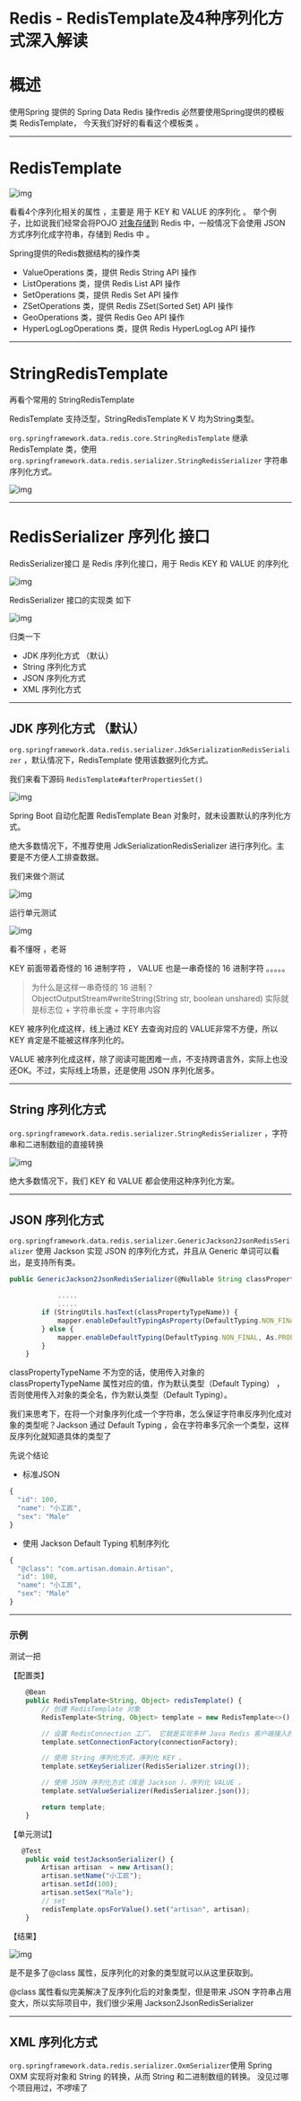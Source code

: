 # Redis - RedisTemplate及4种序列化方式深入解读

# 概述

使用Spring 提供的 Spring Data Redis 操作redis 必然要使用Spring提供的模板类 RedisTemplate， 今天我们好好的看看这个模板类 。

------

# RedisTemplate

![img](https://ask.qcloudimg.com/http-save/yehe-8916337/2ac0681f5b76255932c9fbbdec90a9f8.png?imageView2/2/w/1620)

看看4个序列化相关的属性 ，主要是 用于 KEY 和 VALUE 的序列化 。 举个例子，比如说我们经常会将POJO [对象存储](https://cloud.tencent.com/product/cos?from=10680)到 Redis 中，一般情况下会使用 JSON 方式序列化成字符串，存储到 Redis 中 。

Spring提供的Redis数据结构的操作类

- ValueOperations 类，提供 Redis String API 操作
- ListOperations 类，提供 Redis List API 操作
- SetOperations 类，提供 Redis Set API 操作
- ZSetOperations 类，提供 Redis ZSet(Sorted Set) API 操作
- GeoOperations 类，提供 Redis Geo API 操作
- HyperLogLogOperations 类，提供 Redis HyperLogLog API 操作

------

# StringRedisTemplate

再看个常用的 StringRedisTemplate

RedisTemplate 支持泛型，StringRedisTemplate K V 均为String类型。

`org.springframework.data.redis.core.StringRedisTemplate` 继承 RedisTemplate 类，使用 `org.springframework.data.redis.serializer.StringRedisSerializer` 字符串序列化方式。

![img](https://ask.qcloudimg.com/http-save/yehe-8916337/d7d00fc959ab788e6521a074844e87f4.png?imageView2/2/w/1620)

------

# RedisSerializer 序列化 接口

RedisSerializer接口 是 Redis 序列化接口，用于 Redis KEY 和 VALUE 的序列化

![img](https://ask.qcloudimg.com/http-save/yehe-8916337/5784b97087175c3ea87b7fbdc5e4fcb8.png?imageView2/2/w/1620)

RedisSerializer 接口的实现类 如下 

![img](https://ask.qcloudimg.com/http-save/yehe-8916337/9a2f0857fcf24833583849f0a60215b0.png?imageView2/2/w/1620)

归类一下

- JDK 序列化方式 （默认）
- String 序列化方式
- JSON 序列化方式
- XML 序列化方式

------

## JDK 序列化方式 （默认）

`org.springframework.data.redis.serializer.JdkSerializationRedisSerializer` ，默认情况下，RedisTemplate 使用该数据列化方式。

我们来看下源码 `RedisTemplate#afterPropertiesSet()`

![img](https://ask.qcloudimg.com/http-save/yehe-8916337/f87c912f6f30d22d825120ef8b26e428.png?imageView2/2/w/1620)

 Spring Boot 自动化配置 RedisTemplate Bean 对象时，就未设置默认的序列化方式。

 绝大多数情况下，不推荐使用 JdkSerializationRedisSerializer 进行序列化。主要是不方便人工排查数据。

我们来做个测试

![img](https://ask.qcloudimg.com/http-save/yehe-8916337/5a344809f7d63d8913648a07aecf4919.png?imageView2/2/w/1620)

运行单元测试 

![img](https://ask.qcloudimg.com/http-save/yehe-8916337/e5ddf11dae102c16209153115424a70e.png?imageView2/2/w/1620)

看不懂呀 ，老哥

KEY 前面带着奇怪的 16 进制字符 ， VALUE 也是一串奇怪的 16 进制字符 。。。。。

>  为什么是这样一串奇怪的 16 进制？ ObjectOutputStream#writeString(String str, boolean unshared) 实际就是标志位 + 字符串长度 + 字符串内容 

KEY 被序列化成这样，线上通过 KEY 去查询对应的 VALUE非常不方便，所以 KEY 肯定是不能被这样序列化的。

VALUE 被序列化成这样，除了阅读可能困难一点，不支持跨语言外，实际上也没还OK。不过，实际线上场景，还是使用 JSON 序列化居多。

------

## String 序列化方式

`org.springframework.data.redis.serializer.StringRedisSerializer` ，字符串和二进制数组的直接转换

![img](https://ask.qcloudimg.com/http-save/yehe-8916337/c8c9354365d73ae4a3e77ed60facce69.png?imageView2/2/w/1620)

 绝大多数情况下，我们 KEY 和 VALUE 都会使用这种序列化方案。

------

## JSON 序列化方式

`org.springframework.data.redis.serializer.GenericJackson2JsonRedisSerializer` 使用 Jackson 实现 JSON 的序列化方式，并且从 Generic 单词可以看出，是支持所有类。

```javascript
public GenericJackson2JsonRedisSerializer(@Nullable String classPropertyTypeName) {

			.....
			..... 
		if (StringUtils.hasText(classPropertyTypeName)) {
			mapper.enableDefaultTypingAsProperty(DefaultTyping.NON_FINAL, classPropertyTypeName);
		} else {
			mapper.enableDefaultTyping(DefaultTyping.NON_FINAL, As.PROPERTY);
		}
	}
```

 classPropertyTypeName 不为空的话，使用传入对象的 classPropertyTypeName 属性对应的值，作为默认类型（Default Typing） ，否则使用传入对象的类全名，作为默认类型（Default Typing）。

我们来思考下，在将一个对象序列化成一个字符串，怎么保证字符串反序列化成对象的类型呢？Jackson 通过 Default Typing ，会在字符串多冗余一个类型，这样反序列化就知道具体的类型了



先说个结论

- 标准JSON

```javascript
{
  "id": 100,
  "name": "小工匠",
  "sex": "Male"
}
```

- 使用 Jackson Default Typing 机制序列化

```javascript
{
  "@class": "com.artisan.domain.Artisan",
  "id": 100,
  "name": "小工匠",
  "sex": "Male"
}
```

------

### 示例

测试一把

【配置类】

```javascript
    @Bean
    public RedisTemplate<String, Object> redisTemplate() {
        // 创建 RedisTemplate 对象
        RedisTemplate<String, Object> template = new RedisTemplate<>();

        // 设置 RedisConnection 工厂。 它就是实现多种 Java Redis 客户端接入的秘密工厂
        template.setConnectionFactory(connectionFactory);

        // 使用 String 序列化方式，序列化 KEY 。
        template.setKeySerializer(RedisSerializer.string());

        // 使用 JSON 序列化方式（库是 Jackson ），序列化 VALUE 。
        template.setValueSerializer(RedisSerializer.json());

        return template;
    }
```

【单元测试】

```javascript
   @Test
    public void testJacksonSerializer() {
        Artisan artisan  = new Artisan();
        artisan.setName("小工匠");
        artisan.setId(100);
        artisan.setSex("Male");
        // set
        redisTemplate.opsForValue().set("artisan", artisan);
    }
```

【结果】

![img](https://ask.qcloudimg.com/http-save/yehe-8916337/a49c5690abd715dfc18f4238a3713444.png?imageView2/2/w/1620)

是不是多了@class 属性，反序列化的对象的类型就可以从这里获取到。

@class 属性看似完美解决了反序列化后的对象类型，但是带来 JSON 字符串占用变大，所以实际项目中，我们很少采用 Jackson2JsonRedisSerializer

------

## XML 序列化方式

`org.springframework.data.redis.serializer.OxmSerializer`使用 Spring OXM 实现将对象和 String 的转换，从而 String 和二进制数组的转换。 没见过哪个项目用过，不啰嗦了